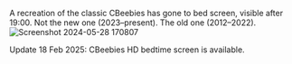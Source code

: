 A recreation of the classic CBeebies has gone to bed screen, visible after 19:00. Not the new one (2023–present). The old one (2012–2022).
![Screenshot 2024-05-28 170807](https://github.com/Mehdical-Man/CBeebies-bedtime/assets/77555786/de019db8-8f86-4323-b375-b5d585484f1a)


Update 18 Feb 2025: CBeebies HD bedtime screen is available.
